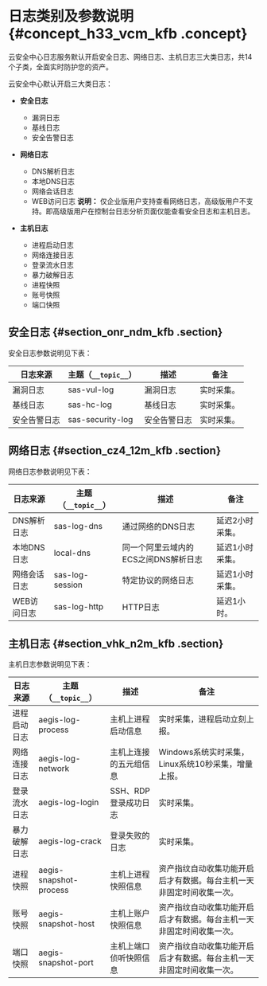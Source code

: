 # 日志类别及参数说明 {#concept_h33_vcm_kfb .concept}

云安全中心日志服务默认开启安全日志、网络日志、主机日志三大类日志，共14个子类，全面实时防护您的资产。

云安全中心默认开启三大类日志：

-   **安全日志** 
    -   漏洞日志
    -   基线日志
    -   安全告警日志
-   **网络日志** 

    -   DNS解析日志
    -   本地DNS日志
    -   网络会话日志
    -   WEB访问日志
    **说明：** 仅企业版用户支持查看网络日志，高级版用户不支持。即高级版用户在控制台日志分析页面仅能查看安全日志和主机日志。

-   **主机日志** 
    -   进程启动日志
    -   网络连接日志
    -   登录流水日志
    -   暴力破解日志
    -   进程快照
    -   账号快照
    -   端口快照

## 安全日志 {#section_onr_ndm_kfb .section}

安全日志参数说明见下表：

|日志来源|主题（`__topic__`）|描述|备注|
|----|---------------|--|--|
|漏洞日志|sas-vul-log|漏洞日志|实时采集。|
|基线日志|sas-hc-log|基线日志|实时采集。|
|安全告警日志|sas-security-log|安全告警日志|实时采集。|

## 网络日志 {#section_cz4_12m_kfb .section}

网络日志参数说明见下表：

|日志来源|主题（`__topic__`）|描述|备注|
|----|---------------|--|--|
|DNS解析日志|sas-log-dns|通过网络的DNS日志|延迟2小时采集。|
|本地DNS日志|local-dns|同一个阿里云域内的ECS之间DNS解析日志|延迟1小时采集。|
|网络会话日志|sas-log-session|特定协议的网络日志|延迟1小时采集。|
|WEB访问日志|sas-log-http|HTTP日志|延迟1小时。|

## 主机日志 {#section_vhk_n2m_kfb .section}

主机日志参数说明见下表：

|日志来源|主题（`__topic__`）|描述|备注|
|----|---------------|--|--|
|进程启动日志|aegis-log-process|主机上进程启动信息|实时采集，进程启动立刻上报。|
|网络连接日志|aegis-log-network|主机上连接的五元组信息|Windows系统实时采集，Linux系统10秒采集，增量上报。|
|登录流水日志|aegis-log-login|SSH、RDP登录成功日志|实时采集。|
|暴力破解日志|aegis-log-crack|登录失败的日志|实时采集。|
|进程快照|aegis-snapshot-process|主机上进程快照信息|资产指纹自动收集功能开启后才有数据。每台主机一天非固定时间收集一次。|
|账号快照|aegis-snapshot-host|主机上账户快照信息|资产指纹自动收集功能开启后才有数据。每台主机一天非固定时间收集一次。|
|端口快照|aegis-snapshot-port|主机上端口侦听快照信息|资产指纹自动收集功能开启后才有数据。每台主机一天非固定时间收集一次。|

